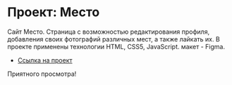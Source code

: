 # Проект: Место

Сайт Место.
Страница с возможностью редактирования профиля, добавления своих фотографий различных мест, а также лайкать их.
В проекте применены технологии HTML, CSS5, JavaScript. макет - Figma.

* [Ссылка на проект](https://al3xus22.github.io/mesto)

Приятного просмотра!
